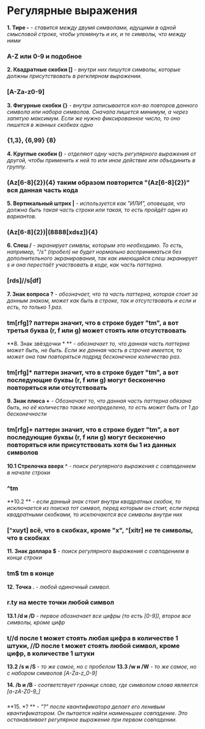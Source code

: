 # Регулярные выражения

**1. Тире -** - *ставится между двумя символами, идущими в одной смысловой строке, чтобы упомянуть и их, и те символы, что между ними*
### A-Z или 0-9 и подобное


**2. Квадратные скобки []** - *внутри них пишутся символы, которые должны присутствовать в регклярном выражении.*
### [A-Za-z0-9]


**3. Фигурные скобки {}** - *внутри записывается кол-во повторов данного символа или набора символов. Сначала пишется минимум, а через запятую максимум. Если же нужно фиксированное число, то оно пишется в жанных скобках одно*
### {1,3}, {6,99} {8}


**4. Круглые скобки ()** - *отделяют одну часть регулярного выражения от другой, чтобы применить к ней то или иное действие или объединить в группу.*
### (Az[6-8]{2}){4} таким образом повторится "(Az[6-8]{2})" вся данная часть кода


**5. Вертикальный штрих |** - *используется как "ИЛИ", оповещая, что должна быть такая часть строки или такая, то есть пройдёт один из вариантов.*
### (Az[6-8]{2})**|**(8888[xdsz]){4}


**6. Слеш /** - *экранирует симвлы, которым это необходимо. То есть, например, "/s" (пробел) не будет нормально восприниматься без дополнительного экранирования, так как имеющийся слеш экранирует s и она перестаёт участвовать в коде, как часть паттерна.*
### [rds]//s[df]


**7. Знак вопроса ?** - *обозначает, что та часть паттерна, которая стоит за данным знаком, может как быть в строке, так и отсутствовать и если и есть, то только 1 раз.*
### tm[rfg]? паттерн значит, что в строке будет "tm", а вот третья буква (r, f или g) может стоять или отсутствовать


**8. Знак звёздочки * ** - *обозначает то, что данная часть паттерна может быть, не быть. Если же данная часть в строчке имеется, то может она там повторяться подряд бесконечное количество раз.*
### tm[rfg]* паттерн значит, что в строке будет "tm", а вот последующие буквы (r, f или g) могут бесконечно повторяться или отсутствовать


**9. Знак плюса +** - *Обозначает то, что данная часть паттерна обязана быть, но её количество также неопределено, то есть может быть от 1 до бесконечности*
### tm[rfg]+ паттерн значит, что в строке будет "tm", а вот последующие буквы (r, f или g) могут бесконечно повторяться или присутствовать хотя бы 1 из данных символов


**10.1 Стрелочка вверх ^** - *поиск регулярного выражения с совпадением в начале строки*
### ^tm
**10.2 ** - *если данный знак стоит внутри квадратных скобок, то исключается из поиска тот символ, перед которым он стоит, если перед квадратными скобками, то исключаются все символы внутри них*
### [^xuyt] всё, что в скобках, кроме "x", ^[xitr] не те символы, что в скобках


**11. Знак доллара $** - *поиск регулярного выражения с совпадением в конце строки*
### tm$ tm в конце


**12. Точка .** - *любой одиночный символ.*
### r.ty на месте точки любой символ


**13.1 /d и /D** - *первое обозначает все цифры (то есть [0-9]), второе все символы, кроме цифр*
### t//d после t может стоять любая цифра в количестве 1 штуки, //D после t может стоять любой символ, кроме цифр, в количестве 1 штуки
**13.2 /s и /S** - *то же самое, но с пробелом*
**13.3 /w и /W** - *то же самое, но с набором символов [A-Za-z_0-9]*


**14. /b и /B** - *соответствует границе слова, где символом слова является [a-zA-Z0-9_]*
###

**15. *? ** - *"?" после квантификатора делает его ленивым квантификатором. Он пытается найти наименьшее совпадение. Это останавливает регулярное выражение при первом совпадении.*
###

